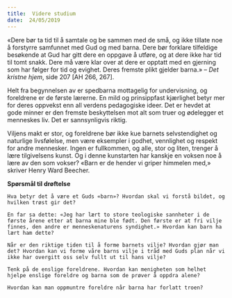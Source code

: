 ```yaml
---
title:  Videre studium
date:  24/05/2019
---
```


«Dere bør ta tid til å samtale og be sammen med de små, og ikke tillate noe å forstyrre samfunnet med Gud og med barna. Dere bør forklare tilfeldige besøkende at Gud har gitt dere en oppgave å utføre, og at dere ikke har tid til tomt snakk. Dere må være klar over at dere er opptatt med en gjerning som har følger for tid og evighet. Deres fremste plikt gjelder barna.» – _Det kristne hjem_, side 207 [AH 266, 267].

Helt fra begynnelsen av er spedbarna mottagelig for undervisning, og foreldrene er de første lærerne. En mild og prinsippfast kjærlighet betyr mer for deres oppvekst enn all verdens pedagogiske ideer. Det er hevdet at gode minner er den fremste beskyttelsen mot alt som truer og ødelegger et menneskes liv. Det er sannsynligvis riktig.

Viljens makt er stor, og foreldrene bør ikke kue barnets selvstendighet og naturlige livsfølelse, men være eksempler i godhet, vennlighet og respekt for andre mennesker. Ingen er fullkommen, og alle, stor og liten, trenger å lære tilgivelsens kunst. Og i denne kunstarten har kanskje en voksen noe å lære av den som vokser? «Barn er de hender vi griper himmelen med,» skriver Henry Ward Beecher.

**Spørsmål til drøftelse**

`Hva betyr det å være et Guds «barn»? Hvordan skal vi forstå bildet, og hvilken trøst gir det?`

`En far sa dette: «Jeg har lært to store teologiske sannheter i de første årene etter at barna mine ble født. Den første er at fri vilje finnes, den andre er menneskenaturens syndighet.» Hvordan kan barn ha lært ham dette?`

`Når er den riktige tiden til å forme barnets vilje? Hvordan gjør man det? Hvordan kan vi forme våre barns vilje i tråd med Guds plan når vi ikke har overgitt oss selv fullt ut til hans vilje?`

`Tenk på de enslige foreldrene. Hvordan kan menigheten som helhet hjelpe enslige foreldre og barna som de prøver å oppdra alene?`

`Hvordan kan man oppmuntre foreldre når barna har forlatt troen?`